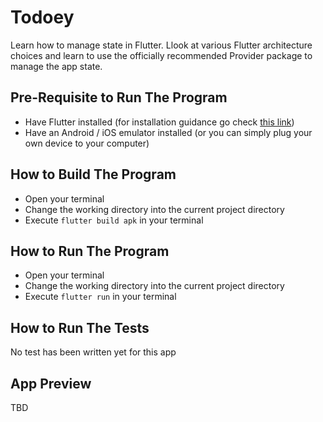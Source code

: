 # Todoey

Learn how to manage state in Flutter. Llook at various Flutter architecture choices and learn to use the officially recommended Provider package to manage the app state.

## Pre-Requisite to Run The Program

- Have Flutter installed (for installation guidance go check [this link](https://flutter.dev/docs/get-started/install))
- Have an Android / iOS emulator installed (or you can simply plug your own device to your computer)

## How to Build The Program

- Open your terminal
- Change the working directory into the current project directory
- Execute `flutter build apk` in your terminal

## How to Run The Program

- Open your terminal
- Change the working directory into the current project directory
- Execute `flutter run` in your terminal

## How to Run The Tests

No test has been written yet for this app

## App Preview

TBD
